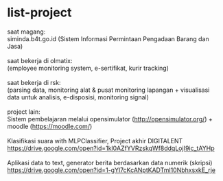 # list-project
saat magang:<br>
siminda.b4t.go.id (Sistem Informasi Permintaan Pengadaan Barang dan Jasa) <br>
<br>
saat bekerja di olmatix:<br>
(employee monitoring system, e-sertifikat, kurir tracking)<br>
<br>
saat bekerja di rsk:<br>
(parsing data, monitoring alat & pusat monitoring lapangan + visualisasi data untuk analisis, e-disposisi, monitoring signal)<br>
<br>
project lain:<br>
Sistem pembelajaran melalui opensimulator (http://opensimulator.org/) + moodle (https://moodle.com/)<br>
<br>
Klasifikasi suara with MLPClassifier, Project akhir DIGITALENT https://drive.google.com/open?id=1kl0AZfYVRzskqWf8ddqLojI9ic_tAYHp <br>
<br>
Aplikasi data to text, generator berita berdasarkan data numerik (skripsi) https://drive.google.com/open?id=1-gYl7cKcANptKADTml10NbhxsxkE_rje <br>

